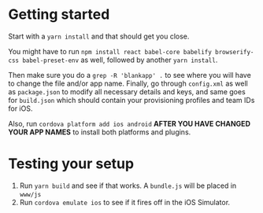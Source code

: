 # Getting started
Start with a `yarn install` and that should get you close. 

You might have to run `npm install react babel-core babelify browserify-css babel-preset-env` as well, followed by another `yarn install`.

Then make sure you do a `grep -R 'blankapp' .` to see where you will have to change the file and/or app name. Finally, go through `config.xml` as well as `package.json` to modify all necessary details and keys, and same goes for `build.json` which should contain your provisioning profiles and team IDs for iOS.

Also, run `cordova platform add ios android` **AFTER YOU HAVE CHANGED YOUR APP NAMES** to install both platforms and plugins.

# Testing your setup

1. Run `yarn build` and see if that works. A `bundle.js` will be placed in `www/js`
2. Run `cordova emulate ios` to see if it fires off in the iOS Simulator.
